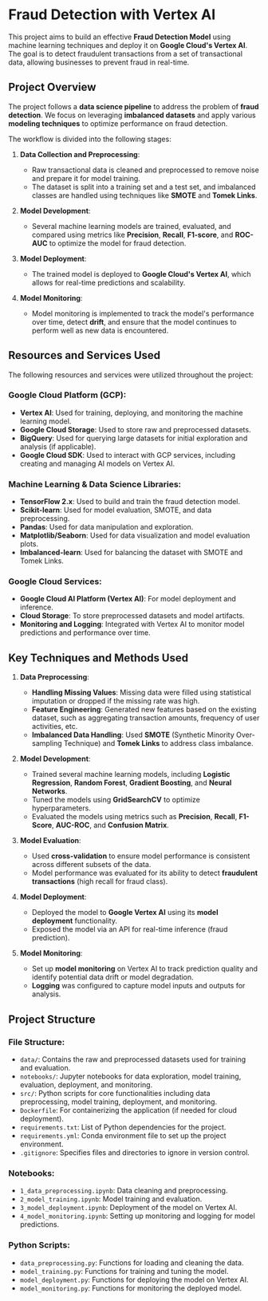 # Fraud Detection with Vertex AI

This project aims to build an effective **Fraud Detection Model** using machine learning techniques and deploy it on **Google Cloud's Vertex AI**. The goal is to detect fraudulent transactions from a set of transactional data, allowing businesses to prevent fraud in real-time.

## Project Overview

The project follows a **data science pipeline** to address the problem of **fraud detection**. We focus on leveraging **imbalanced datasets** and apply various **modeling techniques** to optimize performance on fraud detection.

The workflow is divided into the following stages:
1. **Data Collection and Preprocessing**: 
   - Raw transactional data is cleaned and preprocessed to remove noise and prepare it for model training.
   - The dataset is split into a training set and a test set, and imbalanced classes are handled using techniques like **SMOTE** and **Tomek Links**.

2. **Model Development**:
   - Several machine learning models are trained, evaluated, and compared using metrics like **Precision**, **Recall**, **F1-score**, and **ROC-AUC** to optimize the model for fraud detection.

3. **Model Deployment**:
   - The trained model is deployed to **Google Cloud's Vertex AI**, which allows for real-time predictions and scalability.

4. **Model Monitoring**:
   - Model monitoring is implemented to track the model's performance over time, detect **drift**, and ensure that the model continues to perform well as new data is encountered.

## Resources and Services Used

The following resources and services were utilized throughout the project:

### **Google Cloud Platform (GCP)**:
- **Vertex AI**: Used for training, deploying, and monitoring the machine learning model.
- **Google Cloud Storage**: Used to store raw and preprocessed datasets.
- **BigQuery**: Used for querying large datasets for initial exploration and analysis (if applicable).
- **Google Cloud SDK**: Used to interact with GCP services, including creating and managing AI models on Vertex AI.

### **Machine Learning & Data Science Libraries**:
- **TensorFlow 2.x**: Used to build and train the fraud detection model.
- **Scikit-learn**: Used for model evaluation, SMOTE, and data preprocessing.
- **Pandas**: Used for data manipulation and exploration.
- **Matplotlib/Seaborn**: Used for data visualization and model evaluation plots.
- **Imbalanced-learn**: Used for balancing the dataset with SMOTE and Tomek Links.

### **Google Cloud Services**:
- **Google Cloud AI Platform (Vertex AI)**: For model deployment and inference.
- **Cloud Storage**: To store preprocessed datasets and model artifacts.
- **Monitoring and Logging**: Integrated with Vertex AI to monitor model predictions and performance over time.

## Key Techniques and Methods Used

1. **Data Preprocessing**:
   - **Handling Missing Values**: Missing data were filled using statistical imputation or dropped if the missing rate was high.
   - **Feature Engineering**: Generated new features based on the existing dataset, such as aggregating transaction amounts, frequency of user activities, etc.
   - **Imbalanced Data Handling**: Used **SMOTE** (Synthetic Minority Over-sampling Technique) and **Tomek Links** to address class imbalance.

2. **Model Development**:
   - Trained several machine learning models, including **Logistic Regression**, **Random Forest**, **Gradient Boosting**, and **Neural Networks**.
   - Tuned the models using **GridSearchCV** to optimize hyperparameters.
   - Evaluated the models using metrics such as **Precision**, **Recall**, **F1-Score**, **AUC-ROC**, and **Confusion Matrix**.

3. **Model Evaluation**:
   - Used **cross-validation** to ensure model performance is consistent across different subsets of the data.
   - Model performance was evaluated for its ability to detect **fraudulent transactions** (high recall for fraud class).

4. **Model Deployment**:
   - Deployed the model to **Google Vertex AI** using its **model deployment** functionality.
   - Exposed the model via an API for real-time inference (fraud prediction).

5. **Model Monitoring**:
   - Set up **model monitoring** on Vertex AI to track prediction quality and identify potential data drift or model degradation.
   - **Logging** was configured to capture model inputs and outputs for analysis.

## Project Structure

### **File Structure**:

- `data/`: Contains the raw and preprocessed datasets used for training and evaluation.
- `notebooks/`: Jupyter notebooks for data exploration, model training, evaluation, deployment, and monitoring.
- `src/`: Python scripts for core functionalities including data preprocessing, model training, deployment, and monitoring.
- `Dockerfile`: For containerizing the application (if needed for cloud deployment).
- `requirements.txt`: List of Python dependencies for the project.
- `requirements.yml`: Conda environment file to set up the project environment.
- `.gitignore`: Specifies files and directories to ignore in version control.

### **Notebooks**:
- `1_data_preprocessing.ipynb`: Data cleaning and preprocessing.
- `2_model_training.ipynb`: Model training and evaluation.
- `3_model_deployment.ipynb`: Deployment of the model on Vertex AI.
- `4_model_monitoring.ipynb`: Setting up monitoring and logging for model predictions.

### **Python Scripts**:
- `data_preprocessing.py`: Functions for loading and cleaning the data.
- `model_training.py`: Functions for training and tuning the model.
- `model_deployment.py`: Functions for deploying the model on Vertex AI.
- `model_monitoring.py`: Functions for monitoring the deployed model.
